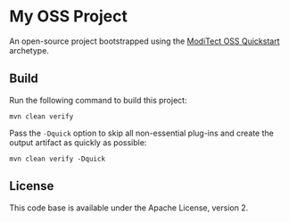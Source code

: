 # My OSS Project

An open-source project bootstrapped using the [ModiTect OSS Quickstart](https://github.com/moditect/oss-quickstart) archetype.

## Build

Run the following command to build this project:

```
mvn clean verify
```

Pass the `-Dquick` option to skip all non-essential plug-ins and create the output artifact as quickly as possible:

```
mvn clean verify -Dquick
```

## License

This code base is available under the Apache License, version 2.
